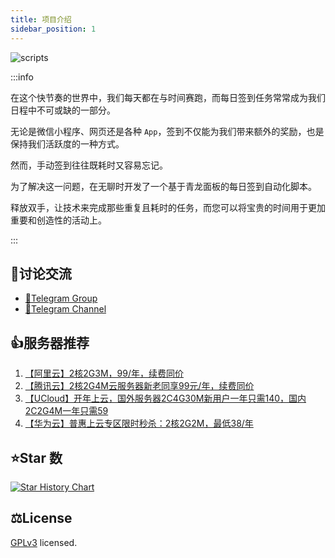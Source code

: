 ```yaml
---
title: 项目介绍
sidebar_position: 1
---
```


![scripts](https://socialify.git.ci/sudojia/scripts/image?font=Rokkitt&forks=1&issues=1&name=1&owner=1&pattern=Brick%20Wall&pulls=1&stargazers=1&theme=Auto)

:::info

在这个快节奏的世界中，我们每天都在与时间赛跑，而每日签到任务常常成为我们日程中不可或缺的一部分。

无论是微信小程序、网页还是各种 `App`，签到不仅能为我们带来额外的奖励，也是保持我们活跃度的一种方式。

然而，手动签到往往既耗时又容易忘记。

为了解决这一问题，在无聊时开发了一个基于青龙面板的每日签到自动化脚本。

释放双手，让技术来完成那些重复且耗时的任务，而您可以将宝贵的时间用于更加重要和创造性的活动上。

:::

## 💬讨论交流

- [💬Telegram Group](https://t.me/v_script)
- [🔔Telegram Channel](https://t.me/IiiiOOiiiiOO)

## 👍服务器推荐

1. [【阿里云】2核2G3M，99/年，续费同价](https://www.aliyun.com/daily-act/ecs/activity_selection?userCode=ga5zx65v)
2. [【腾讯云】2核2G4M云服务器新老同享99元/年，续费同价](https://curl.qcloud.com/3wQPyTQE)
3. [【UCloud】开年上云，国外服务器2C4G30M新用户一年只需140，国内2C2G4M一年只需59](https://www.ucloud.cn/site/active/kuaijiesale.html?invitation_code=C1xF794E400C078)
4. [【华为云】普惠上云专区限时秒杀：2核2G2M，最低38/年](https://activity.huaweicloud.com/discount_area_v5/index.html)

## ⭐Star 数

[![Star History Chart](https://api.star-history.com/svg?repos=sudojia/scripts&type=Date)](https://api.star-history.com/svg?repos=sudojia/scripts&type=Date)

## ⚖️License

[GPLv3](https://github.com/sudojia/scripts/blob/script/LICENSE) licensed.